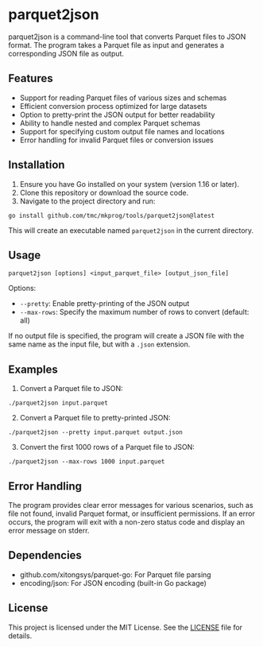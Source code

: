 # parquet2json

parquet2json is a command-line tool that converts Parquet files to JSON format. The program takes a Parquet file as input and generates a corresponding JSON file as output.

## Features

- Support for reading Parquet files of various sizes and schemas
- Efficient conversion process optimized for large datasets
- Option to pretty-print the JSON output for better readability
- Ability to handle nested and complex Parquet schemas
- Support for specifying custom output file names and locations
- Error handling for invalid Parquet files or conversion issues

## Installation

1. Ensure you have Go installed on your system (version 1.16 or later).
2. Clone this repository or download the source code.
3. Navigate to the project directory and run:

```
go install github.com/tmc/mkprog/tools/parquet2json@latest
```

This will create an executable named `parquet2json` in the current directory.

## Usage

```
parquet2json [options] <input_parquet_file> [output_json_file]
```

Options:
- `--pretty`: Enable pretty-printing of the JSON output
- `--max-rows`: Specify the maximum number of rows to convert (default: all)

If no output file is specified, the program will create a JSON file with the same name as the input file, but with a `.json` extension.

## Examples

1. Convert a Parquet file to JSON:
```
./parquet2json input.parquet
```

2. Convert a Parquet file to pretty-printed JSON:
```
./parquet2json --pretty input.parquet output.json
```

3. Convert the first 1000 rows of a Parquet file to JSON:
```
./parquet2json --max-rows 1000 input.parquet
```

## Error Handling

The program provides clear error messages for various scenarios, such as file not found, invalid Parquet format, or insufficient permissions. If an error occurs, the program will exit with a non-zero status code and display an error message on stderr.

## Dependencies

- github.com/xitongsys/parquet-go: For Parquet file parsing
- encoding/json: For JSON encoding (built-in Go package)

## License

This project is licensed under the MIT License. See the [LICENSE](LICENSE) file for details.

